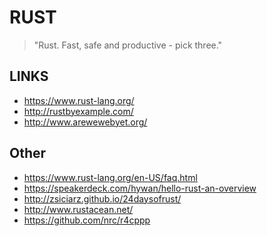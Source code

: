 RUST
====

> "Rust. Fast, safe and productive - pick three."


LINKS
-----

* https://www.rust-lang.org/
* http://rustbyexample.com/
* http://www.arewewebyet.org/

Other
-------

* https://www.rust-lang.org/en-US/faq.html
* https://speakerdeck.com/hywan/hello-rust-an-overview
* http://zsiciarz.github.io/24daysofrust/
* http://www.rustacean.net/
* https://github.com/nrc/r4cppp
